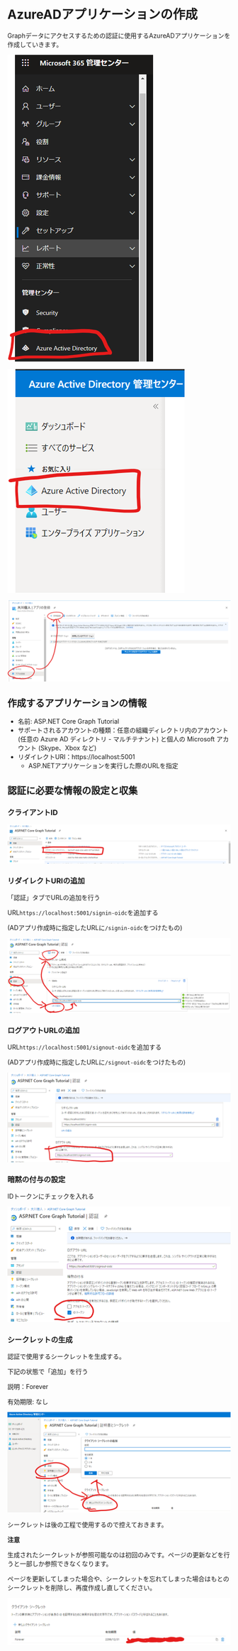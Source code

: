 # AzureADアプリケーションの作成

Graphデータにアクセスするための認証に使用するAzureADアプリケーションを作成していきます。

![ActiveDirectoryの管理へ移動](./.attachements/2020-10-29-21-56-54.png)

![AzureActiveDirectoryへの移動](./.attachements/2020-10-30-21-06-55.png)

![AzureADアプリケーションの新規作成](./.attachements/2020-10-30-21-08-30.png)

## 作成するアプリケーションの情報

* 名前: ASP.NET Core Graph Tutorial
* サポートされるアカウントの種類：任意の組織ディレクトリ内のアカウント (任意の Azure AD ディレクトリ - マルチテナント) と個人の Microsoft アカウント (Skype、Xbox など)
* リダイレクトURI：https://localhost:5001
  * ASP.NETアプリケーションを実行した際のURLを指定

## 認証に必要な情報の設定と収集

### クライアントID

![クライアントID](./.attachements/2020-10-30-21-18-31.png)

### リダイレクトURIの追加

「認証」タブでURLの追加を行う

URL`https://localhost:5001/signin-oidc`を追加する

(ADアプリ作成時に指定したURLに`/signin-oidc`をつけたもの)

![uRLの追加](./.attachements/2020-10-30-21-22-15.png)

### ログアウトURLの追加

URL`https://localhost:5001/signout-oidc`を追加する

(ADアプリ作成時に指定したURLに`/signout-oidc`をつけたもの)

![ログアウトURLの追加](./.attachements/2020-10-30-21-26-12.png)

### 暗黙の付与の設定

IDトークンにチェックを入れる

![暗黙の許可フロー](./.attachements/2020-10-30-21-27-32.png)

### シークレットの生成

認証で使用するシークレットを生成する。

下記の状態で「追加」を行う

説明：Forever

有効期限: なし

![シークレットを生成する](./.attachements/2020-10-30-21-29-17.png)

シークレットは後の工程で使用するので控えておきます。

**注意**

生成されたシークレットが参照可能なのは初回のみです。ページの更新などを行うと一部しか参照できなくなります。

ページを更新してしまった場合や、シークレットを忘れてしまった場合はもとのシークレットを削除し、再度作成し直してください。

![](./.attachements/2020-10-30-21-33-31.png)